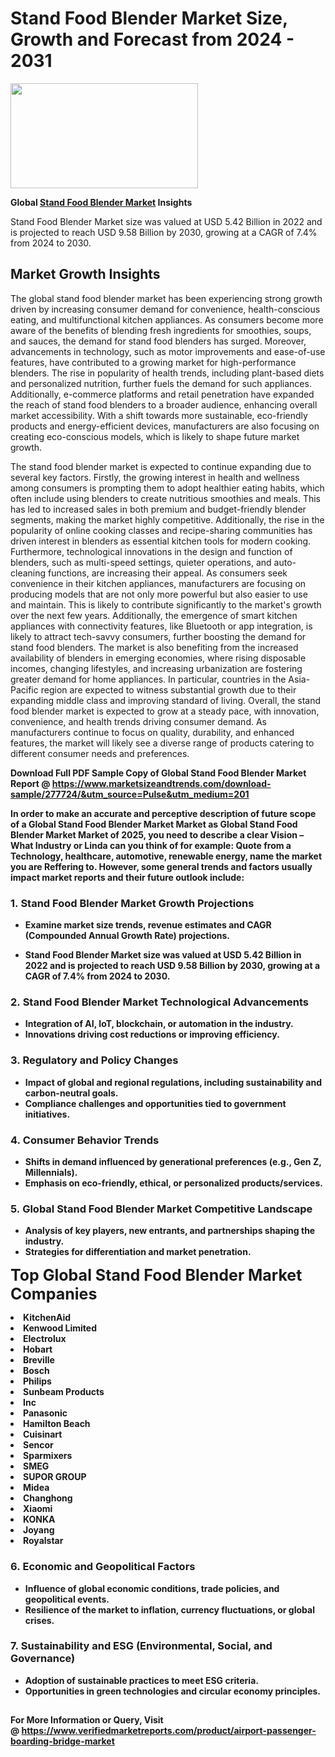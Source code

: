 <H1>Stand Food Blender Market Size, Growth and Forecast from 2024 - 2031</H1><img class="aligncenter size-medium wp-image-584254" src="https://thirdeyenews.in/wp-content/uploads/2024/09/Global-Market-Research-300x168.jpeg" alt="" width="300" height="168" /><p><strong>Global&nbsp;<a href="https://www.marketsizeandtrends.com/download-sample/277724/&amp;utm_source=Pulse&amp;utm_medium=201">Stand Food Blender Market</a> Insights</strong></p><p>Stand Food Blender Market size was valued at USD 5.42 Billion in 2022 and is projected to reach USD 9.58 Billion by 2030, growing at a CAGR of 7.4% from 2024 to 2030.</p><p><h2>Market Growth Insights</h2> <p>The global stand food blender market has been experiencing strong growth driven by increasing consumer demand for convenience, health-conscious eating, and multifunctional kitchen appliances. As consumers become more aware of the benefits of blending fresh ingredients for smoothies, soups, and sauces, the demand for stand food blenders has surged. Moreover, advancements in technology, such as motor improvements and ease-of-use features, have contributed to a growing market for high-performance blenders. The rise in popularity of health trends, including plant-based diets and personalized nutrition, further fuels the demand for such appliances. Additionally, e-commerce platforms and retail penetration have expanded the reach of stand food blenders to a broader audience, enhancing overall market accessibility. With a shift towards more sustainable, eco-friendly products and energy-efficient devices, manufacturers are also focusing on creating eco-conscious models, which is likely to shape future market growth.</p> <p><strong></strong></p> <p>The stand food blender market is expected to continue expanding due to several key factors. Firstly, the growing interest in health and wellness among consumers is prompting them to adopt healthier eating habits, which often include using blenders to create nutritious smoothies and meals. This has led to increased sales in both premium and budget-friendly blender segments, making the market highly competitive. Additionally, the rise in the popularity of online cooking classes and recipe-sharing communities has driven interest in blenders as essential kitchen tools for modern cooking. Furthermore, technological innovations in the design and function of blenders, such as multi-speed settings, quieter operations, and auto-cleaning functions, are increasing their appeal. As consumers seek convenience in their kitchen appliances, manufacturers are focusing on producing models that are not only more powerful but also easier to use and maintain. This is likely to contribute significantly to the market's growth over the next few years. Additionally, the emergence of smart kitchen appliances with connectivity features, like Bluetooth or app integration, is likely to attract tech-savvy consumers, further boosting the demand for stand food blenders. The market is also benefiting from the increased availability of blenders in emerging economies, where rising disposable incomes, changing lifestyles, and increasing urbanization are fostering greater demand for home appliances. In particular, countries in the Asia-Pacific region are expected to witness substantial growth due to their expanding middle class and improving standard of living. Overall, the stand food blender market is expected to grow at a steady pace, with innovation, convenience, and health trends driving consumer demand. As manufacturers continue to focus on quality, durability, and enhanced features, the market will likely see a diverse range of products catering to different consumer needs and preferences.</p> <p><strong></p><p><span class=""><strong>Download Full PDF Sample Copy of Global Stand Food Blender Market Report</strong> @ <a href="https://www.marketsizeandtrends.com/download-sample/277724/&amp;utm_source=Pulse&amp;utm_medium=201" target="_blank">https://www.marketsizeandtrends.com/download-sample/277724/&amp;utm_source=Pulse&amp;utm_medium=201</a></span></p><p>In order to make an accurate and perceptive description of future scope of a Global&nbsp;Stand Food Blender Market Market as Global&nbsp;Stand Food Blender Market Market of 2025, you need to describe a clear Vision &ndash; What Industry or Linda can you think of for example: Quote from a Technology, healthcare, automotive, renewable energy, name the market you are Reffering to. However, some general trends and factors usually impact market reports and their future outlook include:</p><h3>1.&nbsp;<strong>Stand Food Blender Market Growth Projections</strong></h3><ul><li>Examine market size trends, revenue estimates and CAGR (Compounded Annual Growth Rate) projections.</li><li><p>Stand Food Blender Market size was valued at USD 5.42 Billion in 2022 and is projected to reach USD 9.58 Billion by 2030, growing at a CAGR of 7.4% from 2024 to 2030.</p></li></ul><h3>2.&nbsp;<strong>Stand Food Blender Market Technological Advancements</strong></h3><ul><li>Integration of AI, IoT, blockchain, or automation in the industry.</li><li>Innovations driving cost reductions or improving efficiency.</li></ul><h3>3.&nbsp;<strong>Regulatory and Policy Changes</strong></h3><ul><li>Impact of global and regional regulations, including sustainability and carbon-neutral goals.</li><li>Compliance challenges and opportunities tied to government initiatives.</li></ul><h3>4.&nbsp;<strong>Consumer Behavior Trends</strong></h3><ul><li>Shifts in demand influenced by generational preferences (e.g., Gen Z, Millennials).</li><li>Emphasis on eco-friendly, ethical, or personalized products/services.</li></ul><h3>5.&nbsp;<strong>Global Stand Food Blender Market Competitive Landscape</strong></h3><ul><li>Analysis of key players, new entrants, and partnerships shaping the industry.</li><li>Strategies for differentiation and market penetration.</li></ul><p data-pm-slice="1 1 []"><span style="color: inherit; font-family: inherit; font-size: 25px;">Top Global Stand Food Blender Market Companies</span></p><div class="" data-test-id=""><p><li>KitchenAid</li><li> Kenwood Limited</li><li> Electrolux</li><li> Hobart</li><li> Breville</li><li> Bosch</li><li> Philips</li><li> Sunbeam Products</li><li> Inc</li><li> Panasonic</li><li> Hamilton Beach</li><li> Cuisinart</li><li> Sencor</li><li> Sparmixers</li><li> SMEG</li><li> SUPOR GROUP</li><li> Midea</li><li> Changhong</li><li> Xiaomi</li><li> KONKA</li><li> Joyang</li><li> Royalstar</li></p></div><h3>6.&nbsp;<strong>Economic and Geopolitical Factors</strong></h3><ul><li>Influence of global economic conditions, trade policies, and geopolitical events.</li><li>Resilience of the market to inflation, currency fluctuations, or global crises.</li></ul><h3>7.&nbsp;<strong>Sustainability and ESG (Environmental, Social, and Governance)</strong></h3><ul><li>Adoption of sustainable practices to meet ESG criteria.</li><li>Opportunities in green technologies and circular economy principles.</li></ul><h2><strong style="font-size: 14px;">For More Information or Query, Visit @&nbsp;</strong><a style="background-color: #ffffff; font-size: 14px;" href="https://www.marketsizeandtrends.com/report/stand-food-blender-market/" target="_blank">https://www.verifiedmarketreports.com/product/airport-passenger-boarding-bridge-market</a></h2>
